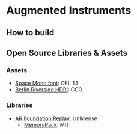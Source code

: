 # Augmented Instruments

## How to build

## Open Source Libraries & Assets

### Assets

- [Space Mono font](https://github.com/googlefonts/spacemono): OFL 1.1
- [Berlin Riverside HDRI](https://hdri-haven.com/hdri/berlin-riverside): CC0

### Libraries

- [AR Foundation Replay](https://github.com/asus4/ARFoundationReplay): Unlicense
  - [MemoryPack](https://github.com/Cysharp/MemoryPack): MIT
